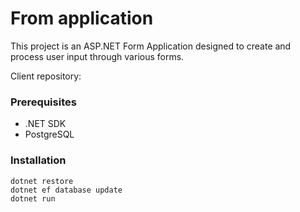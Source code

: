 # From application

This project is an ASP.NET Form Application designed to create and process user input through various forms.

Client repository:

### Prerequisites

- .NET SDK
- PostgreSQL

### Installation

```
dotnet restore
dotnet ef database update
dotnet run
```
